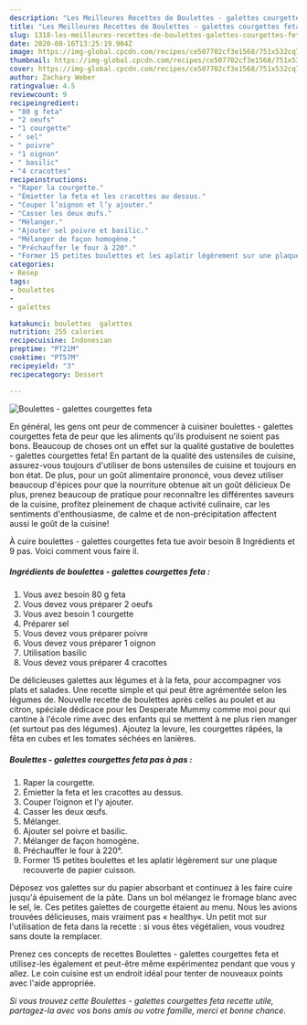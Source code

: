 ```yaml
---
description: "Les Meilleures Recettes de Boulettes - galettes courgettes feta"
title: "Les Meilleures Recettes de Boulettes - galettes courgettes feta"
slug: 1318-les-meilleures-recettes-de-boulettes-galettes-courgettes-feta
date: 2020-08-16T13:25:19.904Z
image: https://img-global.cpcdn.com/recipes/ce507702cf3e1568/751x532cq70/boulettes-galettes-courgettes-feta-photo-principale-de-la-recette.jpg
thumbnail: https://img-global.cpcdn.com/recipes/ce507702cf3e1568/751x532cq70/boulettes-galettes-courgettes-feta-photo-principale-de-la-recette.jpg
cover: https://img-global.cpcdn.com/recipes/ce507702cf3e1568/751x532cq70/boulettes-galettes-courgettes-feta-photo-principale-de-la-recette.jpg
author: Zachary Weber
ratingvalue: 4.5
reviewcount: 9
recipeingredient:
- "80 g feta"
- "2 oeufs"
- "1 courgette"
- " sel"
- " poivre"
- "1 oignon"
- " basilic"
- "4 cracottes"
recipeinstructions:
- "Raper la courgette."
- "Émietter la feta et les cracottes au dessus."
- "Couper l’oignon et l’y ajouter."
- "Casser les deux œufs."
- "Mélanger."
- "Ajouter sel poivre et basilic."
- "Mélanger de façon homogène."
- "Préchauffer le four à 220°."
- "Former 15 petites boulettes et les aplatir légèrement sur une plaque recouverte de papier cuisson."
categories:
- Resep
tags:
- boulettes
- 
- galettes

katakunci: boulettes  galettes 
nutrition: 255 calories
recipecuisine: Indonesian
preptime: "PT21M"
cooktime: "PT57M"
recipeyield: "3"
recipecategory: Dessert

---
```



![Boulettes - galettes courgettes feta](https://img-global.cpcdn.com/recipes/ce507702cf3e1568/751x532cq70/boulettes-galettes-courgettes-feta-photo-principale-de-la-recette.jpg)

En général, les gens ont peur de commencer à cuisiner boulettes - galettes courgettes feta de peur que les aliments qu'ils produisent ne soient pas bons. Beaucoup de choses ont un effet sur la qualité gustative de boulettes - galettes courgettes feta! En partant de la qualité des ustensiles de cuisine, assurez-vous toujours d'utiliser de bons ustensiles de cuisine et toujours en bon état. De plus, pour un goût alimentaire prononcé, vous devez utiliser beaucoup d'épices pour que la nourriture obtenue ait un goût délicieux De plus, prenez beaucoup de pratique pour reconnaître les différentes saveurs de la cuisine, profitez pleinement de chaque activité culinaire, car les sentiments d'enthousiasme, de calme et de non-précipitation affectent aussi le goût de la cuisine!

<!--inarticleads1-->

À cuire boulettes - galettes courgettes feta tue avoir besoin 8 Ingrédients et 9 pas. Voici comment vous faire il.

##### Ingrédients de boulettes - galettes courgettes feta :

1. Vous avez besoin 80 g feta
1. Vous devez vous préparer 2 oeufs
1. Vous avez besoin 1 courgette
1. Préparer  sel
1. Vous devez vous préparer  poivre
1. Vous devez vous préparer 1 oignon
1. Utilisation  basilic
1. Vous devez vous préparer 4 cracottes


De délicieuses galettes aux légumes et à la feta, pour accompagner vos plats et salades. Une recette simple et qui peut être agrémentée selon les légumes de. Nouvelle recette de boulettes après celles au poulet et au citron, spéciale dédicace pour les Desperate Mummy comme moi pour qui cantine à l&#39;école rime avec des enfants qui se mettent à ne plus rien manger (et surtout pas des légumes). Ajoutez la levure, les courgettes râpées, la fêta en cubes et les tomates séchées en lanières. 

<!--inarticleads2-->

##### Boulettes - galettes courgettes feta pas à pas :

1. Raper la courgette.
1. Émietter la feta et les cracottes au dessus.
1. Couper l’oignon et l’y ajouter.
1. Casser les deux œufs.
1. Mélanger.
1. Ajouter sel poivre et basilic.
1. Mélanger de façon homogène.
1. Préchauffer le four à 220°.
1. Former 15 petites boulettes et les aplatir légèrement sur une plaque recouverte de papier cuisson.


Déposez vos galettes sur du papier absorbant et continuez à les faire cuire jusqu&#39;à épuisement de la pâte. Dans un bol mélangez le fromage blanc avec le sel, le. Ces petites galettes de courgette étaient au menu. Nous les avions trouvées délicieuses, mais vraiment pas « healthy«. Un petit mot sur l&#39;utilisation de feta dans la recette : si vous êtes végétalien, vous voudrez sans doute la remplacer. 

<!--inarticleads1-->

<p>
Prenez ces concepts de recettes Boulettes - galettes courgettes feta et utilisez-les également et peut-être même expérimentez pendant que vous y allez. Le coin cuisine est un endroit idéal pour tenter de nouveaux points avec l'aide appropriée.
</p>

<p>
<i>Si vous trouvez cette Boulettes - galettes courgettes feta recette utile, partagez-la avec vos bons amis ou votre famille, merci et bonne chance.</i>
</p>
